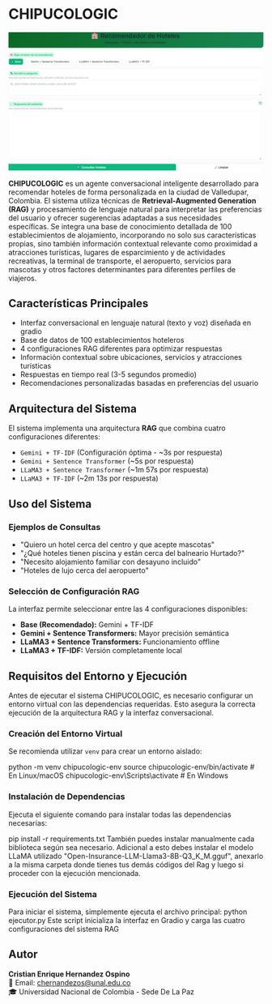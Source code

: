 # CHIPUCOLOGIC
![](C3.jpeg) 

**CHIPUCOLOGIC** es un agente conversacional inteligente desarrollado para recomendar hoteles de forma personalizada en la ciudad de Valledupar, Colombia. El sistema utiliza técnicas de **Retrieval-Augmented Generation (RAG)** y procesamiento de lenguaje natural para interpretar las preferencias del usuario y ofrecer sugerencias adaptadas a sus necesidades específicas. Se integra una base de conocimiento detallada de 100 establecimientos de alojamiento, incorporando no solo sus características propias, sino también información contextual relevante como proximidad a atracciones turísticas, lugares de esparcimiento y de actividades recreativas, la terminal de transporte, el aeropuerto, servicios para mascotas y otros factores determinantes para diferentes perfiles de viajeros.

##  Características Principales

-  Interfaz conversacional en lenguaje natural (texto y voz) diseñada en gradio
-  Base de datos de 100 establecimientos hoteleros  
-  4 configuraciones RAG diferentes para optimizar respuestas  
-  Información contextual sobre ubicaciones, servicios y atracciones turísticas  
-  Respuestas en tiempo real (3-5 segundos promedio)  
-  Recomendaciones personalizadas basadas en preferencias del usuario  

##  Arquitectura del Sistema

El sistema implementa una arquitectura **RAG** que combina cuatro configuraciones diferentes:

- `Gemini + TF-IDF` (Configuración óptima - ~3s por respuesta)  
- `Gemini + Sentence Transformer` (~5s por respuesta)  
- `LLaMA3 + Sentence Transformer` (~1m 57s por respuesta)  
- `LLaMA3 + TF-IDF` (~2m 13s por respuesta)
## Uso del Sistema

### Ejemplos de Consultas

- "Quiero un hotel cerca del centro y que acepte mascotas"
- "¿Qué hoteles tienen piscina y están cerca del balneario Hurtado?"
- "Necesito alojamiento familiar con desayuno incluido"
- "Hoteles de lujo cerca del aeropuerto"

###  Selección de Configuración RAG

La interfaz permite seleccionar entre las 4 configuraciones disponibles:

- **Base (Recomendado):** Gemini + TF-IDF
- **Gemini + Sentence Transformers:** Mayor precisión semántica
- **LLaMA3 + Sentence Transformers:** Funcionamiento offline
- **LLaMA3 + TF-IDF:** Versión completamente local
 ## Requisitos del Entorno y Ejecución

Antes de ejecutar el sistema CHIPUCOLOGIC, es necesario configurar un entorno virtual con las dependencias requeridas. Esto asegura la correcta ejecución de la arquitectura RAG y la interfaz conversacional.

###  Creación del Entorno Virtual

Se recomienda utilizar `venv` para crear un entorno aislado:

python -m venv chipucologic-env
source chipucologic-env/bin/activate  # En Linux/macOS
chipucologic-env\Scripts\activate     # En Windows

### Instalación de Dependencias
Ejecuta el siguiente comando para instalar todas las dependencias necesarias:

pip install -r requirements.txt
También puedes instalar manualmente cada biblioteca según sea necesario.
Adicional a esto debes instalar el modelo LLaMA utilizado "Open-Insurance-LLM-Llama3-8B-Q3_K_M.gguf", anexarlo a la misma carpeta donde tienes tus demás códigos del Rag y luego si proceder con la ejecución mencionada.

### Ejecución del Sistema
Para iniciar el sistema, simplemente ejecuta el archivo principal:
python ejecutor.py
Este script inicializa la interfaz en Gradio y carga las cuatro configuraciones del sistema RAG

## Autor
**Cristian Enrique Hernandez Ospino**  
📧 Email: [chernandezos@unal.edu.co](mailto:chernandezos@unal.edu.co)  
🎓 Universidad Nacional de Colombia - Sede De La Paz
